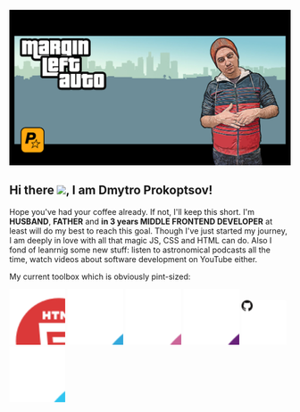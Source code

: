 ![](banner.jpg)

## Hi there <img src="https://raw.githubusercontent.com/MartinHeinz/MartinHeinz/master/wave.gif" width="30px">, I am Dmytro Prokoptsov!

Hope you've had your coffee already. If not, I'll keep this short. I'm **HUSBAND**, **FATHER** and **in 3 years MIDDLE FRONTEND DEVELOPER** at least will do my best to reach this goal. Though I've just started my journey, I am deeply in love with all that magic JS, CSS and HTML can do. Also I fond of leanrnig some new stuff: listen to astronomical podcasts all the time, watch videos about software development on YouTube either.

My current toolbox which is obviously pint-sized:

<p vertical-align="middle"><img src="./icons/html5.svg" alt="" width="100px" height="100px"> <img src="./icons/css3.svg" alt="" width="100px" height="100px"> <img src="./icons/sass.svg" alt="" width="100px" height="100px">            <img src="./icons/vscode.svg" alt="" width="100px" height="100px"> <img src="./icons/github.svg" alt="" width="80px" height="80px"> <img src="./icons/photoshop.svg" alt="" width="100px" height="100px"></p>
<!-- ![](html5.svg)
![](css3.svg)
![](sass.svg)

![](vscode.svg)
![](github.svg)
![](photoshop.svg) "(just a bit to create a bunner)" -->

---

What else... well, I repair my car all the time :upside_down_face: and fill free to contact me, if you wanna leave a feedback or wanna help me gain some experience.
How to reach me:

<!-- [atlassian]: https://atlassian.com
[react]: http://reactjs.org
[firebase]: https://firebase.google.com
[styled]: https://styled-components.com
[jamstack]: https://jamstack.org
[next]: https://nextjs.org
[typescript]: https://www.typescriptlang.org
[website]: https://bradgarropy.com
[twitter]: https://twitter.com/bradgarropy
[youtube]: https://youtube.com/bradgarropy
[twitch]: https://twitch.tv/bradgarropy
[newsletter]: https://bradgarropy.com/newsletter
[instagram]: https://instagram.com/bradgarropy
[linkedin]: https://linkedin.com/in/bradgarropy
[npm]: https://npmjs.com/~bradgarropy -->
<!--
**ProkoptsovD/ProkoptsovD** is a ✨ _special_ ✨ repository because its `README.md` (this file) appears on your GitHub profile.

Here are some ideas to get you started:

- 🔭 I’m currently working on ...
- 🌱 I’m currently learning ...
- 👯 I’m looking to collaborate on ...
- 🤔 I’m looking for help with ...
- 💬 Ask me about ...
- 📫 How to reach me: ...
- 😄 Pronouns: ...
- ⚡ Fun fact: ...
-->
